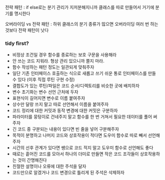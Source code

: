전략 패턴 : if else로는 분기 관리가 지저분해지니까 클래스를 따로 만들어서 거기에 분기를 명시한다  
  
오버라이딩 vs 전략 패턴 : 하위 클래스의 분기 종류가 많으면 오버라이딩 여러 번 하는 것보다 전략 패턴이 낫다  


### tidy first? 
- 비정상 조건일 경우 함수를 종료하는 보호 구문을 사용해라  
- 안 쓰는 코드 지워라. 형상 관리 있으니까 쫄지 마라.  
- 함수 작성하는 패턴 정도는 일관되게 맞춰주자  
- 일단 기존 인터페이스 호출하는 식으로 새롭고 쓰기 쉬운 통로 인터페이스를 만들 수 있다 (이후 직접 루틴 구현 수정)  
- 결합도가 있는 루틴/파일은 코드 순서/디렉토리를 비슷한 곳에 배치하자  
- 변수 초기화는 변수 선언 근처에 두자  
- 표현식이 길어지면 변수로 이름 붙여주자  
- 상수만 달랑 쓰지 말고 따로 선언해서 이름을 붙여주자  
- 코드 정리에 대한 커밋과 동작 변경에 대한 커밋은 구분하자  
- 파라미터를 뭉텅이로 건네주지 말고 함수를 한 번 거쳐서 필요한 데이터를 풀어 써주자  
- 긴 코드 중 구분되는 내용이 있다면 빈 줄을 넣어 구분해주자  
- 목적이 분명하고 나머지 코드와 상호작용이 적다면 도우미 함수로 따로 빼서 선언해주자  
- 시간의 선후 관계가 있다면 쌩으로 코드 적지 말고 도우미 함수로 선언해도 좋다  
- 때로는 흩어진 코드를 모아서 하나의 더미로 만들면 작은 코드 조각들이 상호작용하는 것이 간명해진다  
- 친절한 설명이나 오류에 대한 주석을 달자  
- 코드만으로 알겠거나 코드 변경으로 틀리게 된 주석은 삭제하자